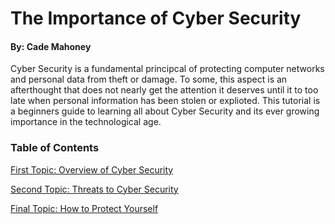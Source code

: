 # The Importance of Cyber Security
#### By: Cade Mahoney

Cyber Security is a fundamental principcal of protecting computer networks and personal data from theft or damage. To some, this aspect is an afterthought that does not nearly get the attention it deserves until it to too late when personal information has been stolen or explioted. This tutorial is a beginners guide to learning all about Cyber Security and its ever growing importance in the technological age.

### Table of Contents
[First Topic: Overview of Cyber Security]()

[Second Topic: Threats to Cyber Security]()

[Final Topic: How to Protect Yourself]()
